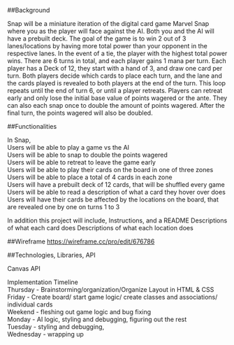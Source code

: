 ##Background

Snap will be a miniature iteration of the digital card game Marvel Snap where you as the player will face against the AI. Both you and the AI will have a prebuilt deck. The goal of the game is to win 2 out of 3 lanes/locations by having more total power than your opponent in the respective lanes. In the event of a tie, the player with the highest total power wins. There are 6 turns in total, and each player gains 1 mana per turn. Each player has a Deck of 12, they start with a hand of 3, and draw one card per turn. Both players decide which cards to place each turn, and the lane and the cards played is revealed to both players at the end of the turn. This loop repeats until the end of turn 6, or until a player retreats. Players can retreat early and only lose the initial base value of points wagered or the ante. They can also each snap once to double the amount of points wagered. After the final turn, the points wagered will also be doubled.



##Functionalities  

In Snap,  
Users will be able to play a game vs the AI  
Users will be able to snap to double the points wagered  
Users will be able to retreat to leave the game early  
Users will be able to play their cards on the board in one of three zones  
Users will be able to place a total of 4 cards in each zone  
Users will have a prebuilt deck of 12 cards, that will be shuffled every game  
Users will be able to read a description of what a card they hover over does  
Users will have their cards be affected by the locations on the board, that are revealed  one by one on turns 1 to 3  

In addition this project will include, 
Instructions, and a README
Descriptions of what each card does
Descriptions of what each location does

##Wireframe
https://wireframe.cc/pro/edit/676786

##Technologies, Libraries, API

Canvas API

Implementation Timeline  
Thursday - Brainstorming/organization/Organize Layout  in HTML & CSS  
Friday - Create board/ start game logic/ create classes and associations/ individual cards  
Weekend - fleshing out game logic and bug fixing  
Monday - AI logic, styling and debugging, figuring out the rest  
Tuesday - styling and debugging,  
Wednesday - wrapping up  


